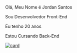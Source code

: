 Olá, Meu Nome é Jordan Santos

Sou Desenvolvedor Front-End

Eu tenho 20 anos

Estou Cursando Back-End

[![card](https://github-readme-stats.vercel.app/api?username=JordanSantos0502&theme=radical)](https://github.com/anuraghazra/github-readme-stats)
